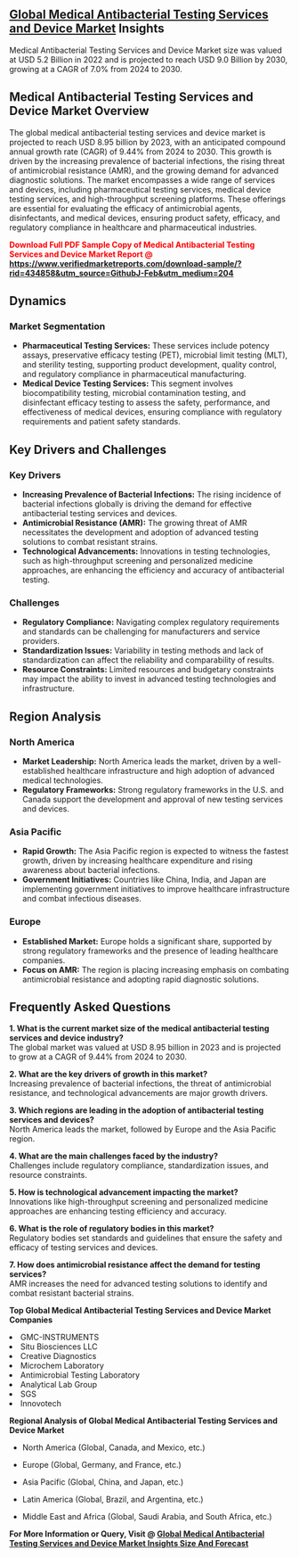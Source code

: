 <h2><a href="https://www.verifiedmarketreports.com/download-sample/?rid=434858&amp;utm_source=GithubJ&amp;utm_medium=204" target="_blank">Global Medical Antibacterial Testing Services and Device Market</a> Insights</h2><p>Medical Antibacterial Testing Services and Device Market size was valued at USD 5.2 Billion in 2022 and is projected to reach USD 9.0 Billion by 2030, growing at a CAGR of 7.0% from 2024 to 2030.</p><p> <h2>Medical Antibacterial Testing Services and Device Market Overview</h2> <p>The global medical antibacterial testing services and device market is projected to reach USD 8.95 billion by 2023, with an anticipated compound annual growth rate (CAGR) of 9.44% from 2024 to 2030. This growth is driven by the increasing prevalence of bacterial infections, the rising threat of antimicrobial resistance (AMR), and the growing demand for advanced diagnostic solutions. The market encompasses a wide range of services and devices, including pharmaceutical testing services, medical device testing services, and high-throughput screening platforms. These offerings are essential for evaluating the efficacy of antimicrobial agents, disinfectants, and medical devices, ensuring product safety, efficacy, and regulatory compliance in healthcare and pharmaceutical industries. </p> <p><strong><p><span class=""><span style="color: #ff0000;"><strong>Download Full PDF Sample Copy of Medical Antibacterial Testing Services and Device Market Report</strong> @ </span><a href="https://www.verifiedmarketreports.com/download-sample/?rid=434858&amp;utm_source=GithubJ-Feb&amp;utm_medium=204" target="_blank">https://www.verifiedmarketreports.com/download-sample/?rid=434858&amp;utm_source=GithubJ-Feb&amp;utm_medium=204</a></span></p></strong></p> <h2>Dynamics</h2> <h3>Market Segmentation</h3> <ul> <li><strong>Pharmaceutical Testing Services:</strong> These services include potency assays, preservative efficacy testing (PET), microbial limit testing (MLT), and sterility testing, supporting product development, quality control, and regulatory compliance in pharmaceutical manufacturing. </li> <li><strong>Medical Device Testing Services:</strong> This segment involves biocompatibility testing, microbial contamination testing, and disinfectant efficacy testing to assess the safety, performance, and effectiveness of medical devices, ensuring compliance with regulatory requirements and patient safety standards. </li> </ul> <h2>Key Drivers and Challenges</h2> <h3>Key Drivers</h3> <ul> <li><strong>Increasing Prevalence of Bacterial Infections:</strong> The rising incidence of bacterial infections globally is driving the demand for effective antibacterial testing services and devices. </li> <li><strong>Antimicrobial Resistance (AMR):</strong> The growing threat of AMR necessitates the development and adoption of advanced testing solutions to combat resistant strains. </li> <li><strong>Technological Advancements:</strong> Innovations in testing technologies, such as high-throughput screening and personalized medicine approaches, are enhancing the efficiency and accuracy of antibacterial testing. </li> </ul> <h3>Challenges</h3> <ul> <li><strong>Regulatory Compliance:</strong> Navigating complex regulatory requirements and standards can be challenging for manufacturers and service providers. </li> <li><strong>Standardization Issues:</strong> Variability in testing methods and lack of standardization can affect the reliability and comparability of results. </li> <li><strong>Resource Constraints:</strong> Limited resources and budgetary constraints may impact the ability to invest in advanced testing technologies and infrastructure. </li> </ul> <h2>Region Analysis</h2> <h3>North America</h3> <ul> <li><strong>Market Leadership:</strong> North America leads the market, driven by a well-established healthcare infrastructure and high adoption of advanced medical technologies. </li> <li><strong>Regulatory Frameworks:</strong> Strong regulatory frameworks in the U.S. and Canada support the development and approval of new testing services and devices. </li> </ul> <h3>Asia Pacific</h3> <ul> <li><strong>Rapid Growth:</strong> The Asia Pacific region is expected to witness the fastest growth, driven by increasing healthcare expenditure and rising awareness about bacterial infections. </li> <li><strong>Government Initiatives:</strong> Countries like China, India, and Japan are implementing government initiatives to improve healthcare infrastructure and combat infectious diseases. </li> </ul> <h3>Europe</h3> <ul> <li><strong>Established Market:</strong> Europe holds a significant share, supported by strong regulatory frameworks and the presence of leading healthcare companies. </li> <li><strong>Focus on AMR:</strong> The region is placing increasing emphasis on combating antimicrobial resistance and adopting rapid diagnostic solutions. </li> </ul> <h2>Frequently Asked Questions</h2> <p><strong>1. What is the current market size of the medical antibacterial testing services and device industry?</strong><br> The global market was valued at USD 8.95 billion in 2023 and is projected to grow at a CAGR of 9.44% from 2024 to 2030. </p> <p><strong>2. What are the key drivers of growth in this market?</strong><br> Increasing prevalence of bacterial infections, the threat of antimicrobial resistance, and technological advancements are major growth drivers. </p> <p><strong>3. Which regions are leading in the adoption of antibacterial testing services and devices?</strong><br> North America leads the market, followed by Europe and the Asia Pacific region. </p> <p><strong>4. What are the main challenges faced by the industry?</strong><br> Challenges include regulatory compliance, standardization issues, and resource constraints. </p> <p><strong>5. How is technological advancement impacting the market?</strong><br> Innovations like high-throughput screening and personalized medicine approaches are enhancing testing efficiency and accuracy. </p> <p><strong>6. What is the role of regulatory bodies in this market?</strong><br> Regulatory bodies set standards and guidelines that ensure the safety and efficacy of testing services and devices. </p> <p><strong>7. How does antimicrobial resistance affect the demand for testing services?</strong><br> AMR increases the need for advanced testing solutions to identify and combat resistant bacterial strains.</p><p><strong>Top Global Medical Antibacterial Testing Services and Device Market Companies</strong></p><div data-test-id=""><p><li>GMC-INSTRUMENTS</li><li> Situ Biosciences LLC</li><li> Creative Diagnostics</li><li> Microchem Laboratory</li><li> Antimicrobial Testing Laboratory</li><li> Analytical Lab Group</li><li> SGS</li><li> Innovotech</li></p><div><strong>Regional Analysis of&nbsp;Global Medical Antibacterial Testing Services and Device Market</strong></div><ul><li dir="ltr"><p dir="ltr">North America&nbsp;(Global, Canada, and Mexico, etc.)</p></li><li dir="ltr"><p dir="ltr">Europe (Global, Germany, and France, etc.)</p></li><li dir="ltr"><p dir="ltr">Asia Pacific&nbsp;(Global, China, and Japan, etc.)</p></li><li dir="ltr"><p dir="ltr">Latin America&nbsp;(Global, Brazil, and Argentina, etc.)</p></li><li dir="ltr">Middle East and Africa&nbsp;(Global, Saudi Arabia, and South Africa, etc.)</li></ul><p><strong>For More Information or Query, Visit @&nbsp;</strong><strong><a href="https://www.verifiedmarketreports.com/product/medical-antibacterial-testing-services-and-device-market/?utm_source=GithubJ&amp;utm_medium=204" target="_blank">Global Medical Antibacterial Testing Services and Device Market Insights Size And Forecast</a></strong></p></div>
